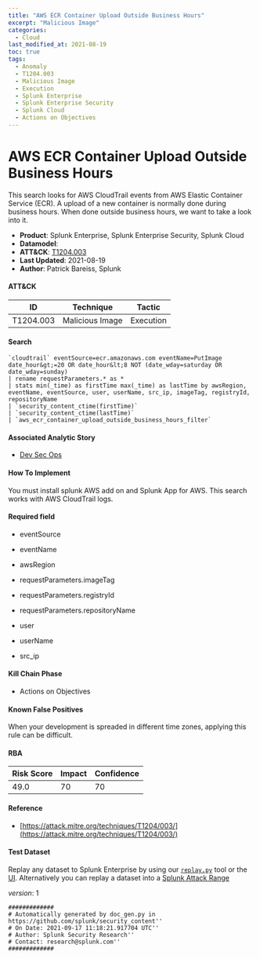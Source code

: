 ```yaml
---
title: "AWS ECR Container Upload Outside Business Hours"
excerpt: "Malicious Image"
categories:
  - Cloud
last_modified_at: 2021-08-19
toc: true
tags:
  - Anomaly
  - T1204.003
  - Malicious Image
  - Execution
  - Splunk Enterprise
  - Splunk Enterprise Security
  - Splunk Cloud
  - Actions on Objectives
---
```


# AWS ECR Container Upload Outside Business Hours

This search looks for AWS CloudTrail events from AWS Elastic Container Service (ECR). A upload of a new container is normally done during business hours. When done outside business hours, we want to take a look into it.

- **Product**: Splunk Enterprise, Splunk Enterprise Security, Splunk Cloud
- **Datamodel**:
- **ATT&CK**: [T1204.003](https://attack.mitre.org/techniques/T1204/003/)
- **Last Updated**: 2021-08-19
- **Author**: Patrick Bareiss, Splunk


#### ATT&CK

| ID          | Technique   | Tactic       |
| ----------- | ----------- |--------------|
| T1204.003 | Malicious Image | Execution |


#### Search

```
`cloudtrail` eventSource=ecr.amazonaws.com eventName=PutImage date_hour&gt;=20 OR date_hour&lt;8 NOT (date_wday=saturday OR date_wday=sunday) 
| rename requestParameters.* as * 
| stats min(_time) as firstTime max(_time) as lastTime by awsRegion, eventName, eventSource, user, userName, src_ip, imageTag, registryId, repositoryName 
| `security_content_ctime(firstTime)` 
| `security_content_ctime(lastTime)` 
| `aws_ecr_container_upload_outside_business_hours_filter`
```

#### Associated Analytic Story

* [Dev Sec Ops](_stories/dev_sec_ops)


#### How To Implement
You must install splunk AWS add on and Splunk App for AWS. This search works with AWS CloudTrail logs.

#### Required field

* eventSource

* eventName

* awsRegion

* requestParameters.imageTag

* requestParameters.registryId

* requestParameters.repositoryName

* user

* userName

* src_ip


#### Kill Chain Phase

* Actions on Objectives


#### Known False Positives
When your development is spreaded in different time zones, applying this rule can be difficult.



#### RBA

| Risk Score  | Impact      | Confidence   |
| ----------- | ----------- |--------------|
| 49.0 | 70 | 70 |



#### Reference


* [https://attack.mitre.org/techniques/T1204/003/](https://attack.mitre.org/techniques/T1204/003/)



#### Test Dataset
Replay any dataset to Splunk Enterprise by using our [`replay.py`](https://github.com/splunk/attack_data#using-replaypy) tool or the [UI](https://github.com/splunk/attack_data#using-ui).
Alternatively you can replay a dataset into a [Splunk Attack Range](https://github.com/splunk/attack_range#replay-dumps-into-attack-range-splunk-server)



_version_: 1

```
#############
# Automatically generated by doc_gen.py in https://github.com/splunk/security_content''
# On Date: 2021-09-17 11:18:21.917704 UTC''
# Author: Splunk Security Research''
# Contact: research@splunk.com''
#############
```
